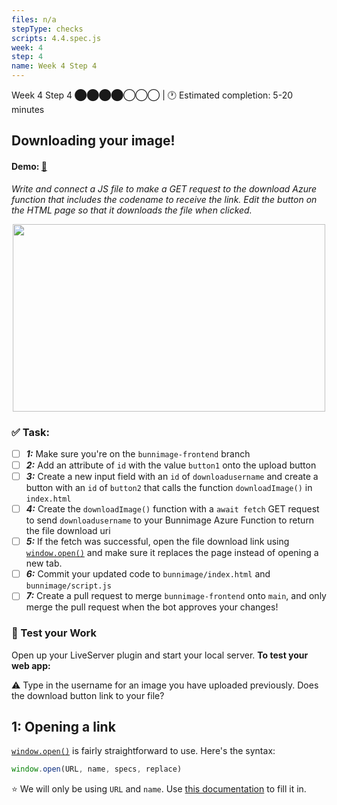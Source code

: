 ```yaml
---
files: n/a
stepType: checks
scripts: 4.4.spec.js
week: 4
step: 4
name: Week 4 Step 4
---
```


Week 4 Step 4 ⬤⬤⬤⬤◯◯◯ | 🕐 Estimated completion: 5-20 minutes

## Downloading your image!
#### Demo: [🐰](https://week4step4.emilychen10.repl.co/)
*Write and connect a JS file to make a GET request to the download Azure function that includes the codename to receive the link. Edit the button on the HTML page so that it downloads the file when clicked.*

<p align="center">
   <img src="https://user-images.githubusercontent.com/69332964/121591935-14a77500-ca08-11eb-80bb-e2f286e52d0e.png" width="500" height="300" />
</p>

### ✅  Task:
- [ ] ***1:*** Make sure you're on the `bunnimage-frontend` branch
- [ ] ***2:*** Add an attribute of `id` with the value `button1` onto the upload button
- [ ] ***3:*** Create a new input field with an `id` of `downloadusername` and create a button with an `id` of `button2` that calls the function `downloadImage()` in `index.html` 
- [ ] ***4:*** Create the `downloadImage()` function with a `await fetch` GET request to send `downloadusername` to your Bunnimage Azure Function to return the file download uri
- [ ] ***5:*** If the fetch was successful, open the file download link using [`window.open()`](https://developer.mozilla.org/en-US/docs/Web/API/Window/open) and make sure it replaces the page instead of opening a new tab.
- [ ] ***6:*** Commit your updated code to `bunnimage/index.html` and `bunnimage/script.js`
- [ ] ***7:*** Create a pull request to merge `bunnimage-frontend` onto `main`, and only merge the pull request when the bot approves your changes! 

### 🚧 Test your Work
Open up your LiveServer plugin and start your local server. **To test your web app:**

⚠️ Type in the username for an image you have uploaded previously. Does the download button link to your file?

## 1: Opening a link

[`window.open()`](https://developer.mozilla.org/en-US/docs/Web/API/Window/open) is fairly straightforward to use. Here's the syntax:
```js
window.open(URL, name, specs, replace)
```
⭐ We will only be using `URL` and `name`. Use [this documentation](https://www.w3schools.com/jsref/met_win_open.asp) to fill it in.

